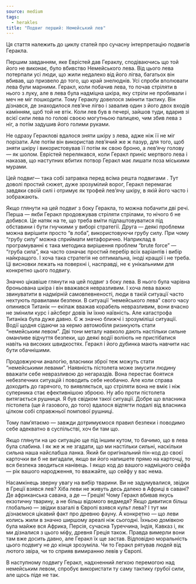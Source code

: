 ```yaml
---
source: medium
tags:
  - herakles
title: "Подвиг перший: Немейський лев"
---
```


Ця стаття належить до циклу статей про сучасну інтерпретацію подвигів Геракла.

Першим завданням, яке Еврістей дав Гераклу, сподіваючись що той його не виконає, було вбивство Немейського лева. Від цього лева потерпали усі люди, що жили недалеко від його лігва, багатьох він вбивав, що призвело до того, що край знелюднів. Усі спроби вполювати лева були марними. Геракл, коли побачив лева, то почав стріляти в нього з луку, але в лева була надміцна шкіра, яку стріли не пробивали і меч не міг пошкодити. Тому Гераклу довелося змінити тактику. Він дізнався, де знаходилося лев’яче лігво і завалив один з його двох входів камінням, щоб той не втік. Коли лев був в печері, зайшов туди, вдарив зі всієї сили лева по голові своєю могутньою палицею, чим збив лева з ніг, а потім задушив його голими руками.

Не одразу Гераклові вдалося зняти шкіру з лева, адже ніж її не міг порізати. Але потім він використав лев’ячий же ж пазур, для того, щоб зняти шкіру і використовував її потім як свою броню, а лев’ячу голову — як шолом. Еврістей перелякався, коли Геракл приніс мертвого лева і наказав, що наступних вбитих потвор Геракл має лишати поза міськими мурами.

Цей подвиг— така собі затравка перед всіма решта подвигами . Тут доволі простий сюжет, дуже зрозумілий ворог, Геракл перемагає завдяки своїй силі і отримує як трофей лев’ячу шкіру, в якій його часто і зображають.

Якщо глянути на цей подвиг з боку Геракла, то можна побачити дві речі. Перша — якби Геракл продовжував стріляти стрілами, то нічого б не добився. Це натяк на те, що треба вміти підлаштовуватися під обставини і бути гнучкими у виборі стратегії. Друга — деякі проблеми можна вирішити просто “в лоба”, використовуючи грубу силу. При чому “грубу силу” можна сприймати метафорично. Наприклад в програмуванні є така методика вирішення проблем “brute force” — “груба сила”, яка часто означає простий перебір всіх варіантів і вибір найкращого. І хоча така стратегія не оптимальна, іноді кращої і не треба. Ці висновки лежать на поверхні і, насправді, не є унікальними для конкретно цього подвигу.

Значно цікавіше глянути на цей подвиг з боку лева. В нього була чарівна броньована шкіра і він вважався невразливим. І хоча лева важко звинуватити в надмірній самовпевненості, люди в такій ситуації часто нехтують правилами безпеки. В ситуації “немейського лева” свого часу опинився Титанік — екіпаж вважав корабель невразливим, вони вчасно не змінили курс і айсберг довів їм їхню наївність. Але катастрофа Титаніка була дуже давно. Є ж значно ближчі і зрозуміліші ситуації. Водії щодня сідаючи за кермо автомобіля ризикують стати “немейським левом”. Дві тони металу навколо дають настільки сильне оманливе відчуття безпеки, що деякі водії воліють не пристібатися навіть на високих швидкостях. Геракл і його дубинка мають навчити нас бути обачнішими.

Продовжуючи аналогію, власники зброї теж можуть стати “немейськими левами”. Наявність пістолета може змусити людину вважати себе невразливою до негараздів. Вона перестає боятися небезпечних ситуацій і поводить себе необачно. Але коли справа доходить до гарячого, то виявляється, що стріляти вона не вміє і ніж суперника стає ефективнішою зброєю. Ну або проти пістолета витягається рушниця. Я був свідком такої ситуації. Добре що власника пістолета (ще й газового, до того) вдалося відтягти подалі від власника цілком собі справжньої помпової рушниці.

Тому пам’ятаємо — завжди дотримуємося правил безпеки і поводимо себе адекватно в суспільстві, хоч би там що.

Якщо глянути на цю ситуацію ще під іншим кутом, то бачимо, що в лева була слабина. І як же ж не згадати, що ми настільки сильні, наскільки сильна наша найслабша ланка. Який би оригінальний пін-код до своєї карточки ви б не вигадали, якщо ви його напишете прямо на карточці, то вся безпека зводиться нанівець. І якщо код до вашого надміцного сейфа — рік вашого народження, то вважайте, що сейфу у вас нема.

Насамкінець зверну увагу на вибір тварини. Ви не задумувалися, звідки в Греції взявся лев? Хіба леви не живуть десь далеко в Африці в савані? Де африканська савана, а де — Греція! Чому Геракл вбивав якусь екзотичну тварину, а не більш відомого ведмедя? Якщо дивитися більш глобально — звідки взагалі в Європі взявся культ лева? І тут ми дізнаємося цікавий факт про древню фауну. А конкретно — що леви колись жили в значно ширшому ареалі ніж сьогодні. Їхньою домівкою була майже вся Африка, Персія, сучасна Туреччина, Індія, Кавказ і, як ми дізналися з цього міфу, древня Греція також. Правда вимерли вони там вже досить давно, але Геракл їх ще застав. Відповідно моральність цього подвигу не до кінця зрозуміла. Чи то Геракл рятував людей від лютого звіра, чи то сприяв вимиранню левів у Європі.

В наступному подвигу Геракл, надхненний легкою перемогою над немейським левом, спробує використати ту саму тактику грубої сили, але щось піде не так.

